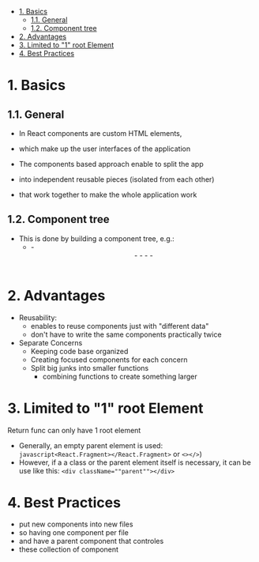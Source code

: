 - [1. Basics](#1-basics)
  - [1.1. General](#11-general)
  - [1.2. Component tree](#12-component-tree)
- [2. Advantages](#2-advantages)
- [3. Limited to "1" root Element](#3-limited-to-1-root-element)
- [4. Best Practices](#4-best-practices)

# 1. Basics

## 1.1. General

- In React components are custom HTML elements,
- which make up the user interfaces of the application

- The components based approach enable to split the app
- into independent reusable pieces (isolated from each other)
- that work together to make the whole application work

## 1.2. Component tree

- This is done by building a component tree, e.g.:
  - <App/>
    - <Header/>
    - <Tasks/>
      - <Task/>
      - <Task/>
      - <Task/>

# 2. Advantages

- Reusability:
  - enables to reuse components just with "different data"
  - don't have to write the same components practically twice
- Separate Concerns
  - Keeping code base organized
  - Creating focused components for each concern
  - Split big junks into smaller functions
    - combining functions to create something larger

# 3. Limited to "1" root Element

Return func can only have 1 root element

- Generally, an empty parent element is used: `javascript<React.Fragment></React.Fragment>` or `<></>`)
- However, if a a class or the parent element itself is necessary, it can be use like this: `<div className=""parent""></div>`

# 4. Best Practices

- put new components into new files
- so having one component per file
- and have a parent component that controles
- these collection of component
